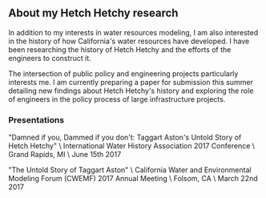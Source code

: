 ## About my Hetch Hetchy research

In addition to my interests in water resources modeling, I am also interested in the history of how California's water resources have developed. I have been researching the history of Hetch Hetchy and the efforts of the engineers to construct it. 

The intersection of public policy and engineering projects particularly interests me. I am currently preparing a paper for submission this summer detailing new findings about Hetch Hetchy's history and exploring the role of engineers in the policy process of large infrastructure projects.

### Presentations

"Damned if you, Dammed if you don't: Taggart Aston's Untold Story of Hetch Hetchy" \\
International Water History Association 2017 Conference \\
Grand Rapids, MI \\
June 15th 2017


"The Untold Story of Taggart Aston" \\
California Water and Environmental Modeling Forum (CWEMF) 2017 Annual Meeting \\
Folsom, CA \\
March 22nd 2017

